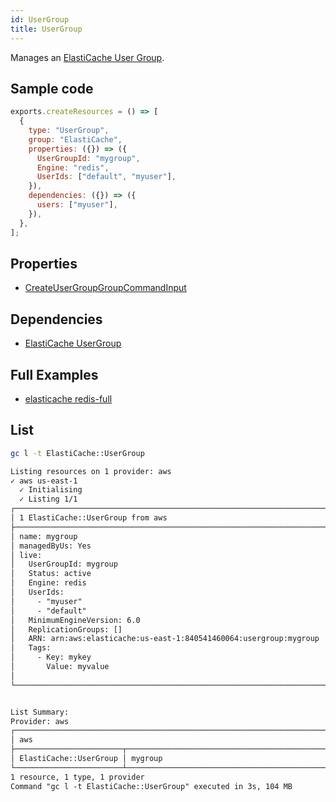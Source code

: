 ```yaml
---
id: UserGroup
title: UserGroup
---
```


Manages an [ElastiCache User Group](https://console.aws.amazon.com/elasticache/home#/user-groups).

## Sample code

```js
exports.createResources = () => [
  {
    type: "UserGroup",
    group: "ElastiCache",
    properties: ({}) => ({
      UserGroupId: "mygroup",
      Engine: "redis",
      UserIds: ["default", "myuser"],
    }),
    dependencies: ({}) => ({
      users: ["myuser"],
    }),
  },
];
```

## Properties

- [CreateUserGroupGroupCommandInput](https://docs.aws.amazon.com/AWSJavaScriptSDK/v3/latest/clients/client-elasticache/interfaces/createusergroupcommandinput.html)

## Dependencies

- [ElastiCache UserGroup](../ElastiCache/UserGroup.md)

## Full Examples

- [elasticache redis-full](https://github.com/grucloud/grucloud/tree/main/examples/aws/ElastiCache/elasticache-redis-full)

## List

```sh
gc l -t ElastiCache::UserGroup
```

```txt
Listing resources on 1 provider: aws
✓ aws us-east-1
  ✓ Initialising
  ✓ Listing 1/1
┌─────────────────────────────────────────────────────────────────────────────────────┐
│ 1 ElastiCache::UserGroup from aws                                                   │
├─────────────────────────────────────────────────────────────────────────────────────┤
│ name: mygroup                                                                       │
│ managedByUs: Yes                                                                    │
│ live:                                                                               │
│   UserGroupId: mygroup                                                              │
│   Status: active                                                                    │
│   Engine: redis                                                                     │
│   UserIds:                                                                          │
│     - "myuser"                                                                      │
│     - "default"                                                                     │
│   MinimumEngineVersion: 6.0                                                         │
│   ReplicationGroups: []                                                             │
│   ARN: arn:aws:elasticache:us-east-1:840541460064:usergroup:mygroup                 │
│   Tags:                                                                             │
│     - Key: mykey                                                                    │
│       Value: myvalue                                                                │
│                                                                                     │
└─────────────────────────────────────────────────────────────────────────────────────┘


List Summary:
Provider: aws
┌────────────────────────────────────────────────────────────────────────────────────┐
│ aws                                                                                │
├────────────────────────┬───────────────────────────────────────────────────────────┤
│ ElastiCache::UserGroup │ mygroup                                                   │
└────────────────────────┴───────────────────────────────────────────────────────────┘
1 resource, 1 type, 1 provider
Command "gc l -t ElastiCache::UserGroup" executed in 3s, 104 MB
```
